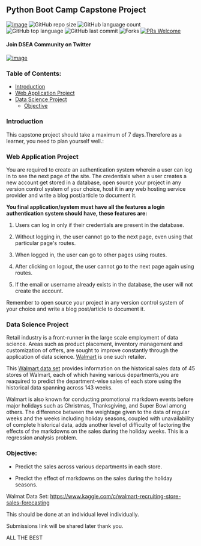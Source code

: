 ## **Python Boot Camp Capstone Project**

[![image](https://img.shields.io/badge/License-MIT-yellow.svg)](https://opensource.org/licenses/MIT)
![GitHub repo size](https://img.shields.io/github/repo-size/Data-Science-East-AFrica/Python-Boot-Camp-Capstone-Project?color=green-yellow&logo=github&logoColor=blue) 
![GitHub language count](https://img.shields.io/github/languages/count/Data-Science-East-AFrica/Python-Boot-Camp-Capstone-Project?logo=visual-studio-code) 
![GitHub top language](https://img.shields.io/github/languages/top/Data-Science-East-AFrica/Python-Boot-Camp-Capstone-Project)
![GitHub last commit](https://img.shields.io/github/last-commit/Data-Science-East-AFrica/Python-Boot-Camp-Capstone-Project?style=plastic&color=brightgreen) 
![Forks](https://img.shields.io/github/forks/Data-Science-East-AFrica/Python-Boot-Camp-Capstone-Project?style=social) 
[![PRs Welcome](https://img.shields.io/badge/PRs-welcome-brightgreen.svg)](https://reactjs.org/docs/how-to-contribute.html#your-first-pull-request)

#### Join DSEA Community on  Twitter
[![image](https://img.shields.io/twitter/follow/okomojacob?style=social)](https://twitter.com/okomojacob)

### Table of Contents:
- [Introduction](#introduction)
- [Web Application Project](#web-application-project)
- [Data Science Project](#data-science-project)
  - [Objective](#objective)

### Introduction

This capstone project should take a maximum of 7 days.Therefore as a learner, you need to plan yourself well.: 

### Web Application Project

You are required to create an authentication system wherein a user can log in to see the next page of the site. The credentials when a user creates a new account get stored in a database, open source your project in any version  control system of your choice, host it in any web hosting service provider and write a blog post/article  to document  it.

**You final application/system must have all the features a login authentication system should have, these features  are:** 

1. Users can log in only if their credentials are present in the database.
 
2. Without logging in, the user cannot go to the next page, even using that particular page's routes.
 
3. When logged in, the user can go to other pages using routes.
 
4. After clicking on logout, the user cannot go to the next page again using routes.

5. If the email or username already exists in the database, the user will not create the account.

Remember to open source your project in any version control system of your choice and write a blog post/article to document it.


### Data Science Project


Retail industry is a front-runner in the large scale employment of data science. Areas such as product placement, inventory management and customization
of offers, are sought to improve constantly through the application of data science. [Walmart](https://www.walmart.com/) is one such retailer.

This [Walmart data set](https://www.kaggle.com/c/walmart-recruiting-store-sales-forecasting) provides information on the historical sales data of 45 stores of Walmart, each of which having various departments,you are reaquired 
to predict the department-wise sales of each store using the historical data spanning across 143 weeks.

Walmart is also known for conducting promotional markdown events before major holidays such as Christmas, Thanksgiving, and Super Bowl among others. 
The difference between the weightage given to the data of regular weeks and the weeks including holiday seasons, coupled with unavailability of complete historical data, adds another level of difficulty of factoring the effects of the markdowns on the sales during the holiday weeks. This is a regression analysis problem.

### Objective:

- Predict the sales across various departments in each store.

- Predict the effect of markdowns on the sales during the holiday seasons.

Walmat Data Set: https://www.kaggle.com/c/walmart-recruiting-store-sales-forecasting

This should be done at an individual level individually.

Submissions  link will be shared later thank you. 

ALL THE BEST
